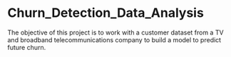 # Churn_Detection_Data_Analysis
The objective of this project is to work with a customer dataset from a TV and broadband telecommunications company to build a model to predict future churn.
